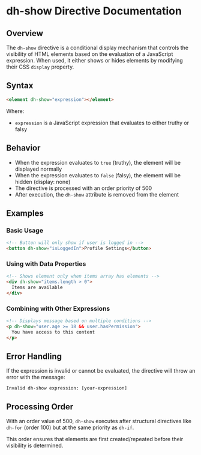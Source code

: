 # dh-show Directive Documentation

## Overview

The `dh-show` directive is a conditional display mechanism that controls the visibility of HTML elements based on the evaluation of a JavaScript expression. When used, it either shows or hides elements by modifying their CSS `display` property.

## Syntax

```html
<element dh-show="expression"></element>
```

Where:
- `expression` is a JavaScript expression that evaluates to either truthy or falsy

## Behavior

- When the expression evaluates to `true` (truthy), the element will be displayed normally
- When the expression evaluates to `false` (falsy), the element will be hidden (display: none)
- The directive is processed with an order priority of 500
- After execution, the `dh-show` attribute is removed from the element

## Examples

### Basic Usage

```html
<!-- Button will only show if user is logged in -->
<button dh-show="isLoggedIn">Profile Settings</button>
```

### Using with Data Properties

```html
<!-- Shows element only when items array has elements -->
<div dh-show="items.length > 0">
  Items are available
</div>
```

### Combining with Other Expressions

```html
<!-- Displays message based on multiple conditions -->
<p dh-show="user.age >= 18 && user.hasPermission">
  You have access to this content
</p>
```

## Error Handling

If the expression is invalid or cannot be evaluated, the directive will throw an error with the message:
```
Invalid dh-show expression: [your-expression]
```

## Processing Order

With an order value of 500, `dh-show` executes after structural directives like `dh-for` (order 100) but at the same priority as `dh-if`.

This order ensures that elements are first created/repeated before their visibility is determined.